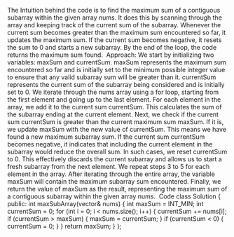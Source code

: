The Intuition behind the code is to find the maximum sum of a contiguous subarray within the given array nums. It does this by scanning through the array and keeping track of the current sum of the subarray. Whenever the current sum becomes greater than the maximum sum encountered so far, it updates the maximum sum. If the current sum becomes negative, it resets the sum to 0 and starts a new subarray. By the end of the loop, the code returns the maximum sum found.
​
Approach:
We start by initializing two variables: maxSum and currentSum.
maxSum represents the maximum sum encountered so far and is initially set to the minimum possible integer value to ensure that any valid subarray sum will be greater than it.
currentSum represents the current sum of the subarray being considered and is initially set to 0.
We iterate through the nums array using a for loop, starting from the first element and going up to the last element.
For each element in the array, we add it to the current sum currentSum. This calculates the sum of the subarray ending at the current element.
Next, we check if the current sum currentSum is greater than the current maximum sum maxSum.
If it is, we update maxSum with the new value of currentSum. This means we have found a new maximum subarray sum.
If the current sum currentSum becomes negative, it indicates that including the current element in the subarray would reduce the overall sum. In such cases, we reset currentSum to 0. This effectively discards the current subarray and allows us to start a fresh subarray from the next element.
We repeat steps 3 to 5 for each element in the array.
After iterating through the entire array, the variable maxSum will contain the maximum subarray sum encountered.
Finally, we return the value of maxSum as the result, representing the maximum sum of a contiguous subarray within the given array nums.
​
Code
class Solution {
public:
int maxSubArray(vector<int>& nums) {
int maxSum = INT_MIN;
int currentSum = 0;
for (int i = 0; i < nums.size(); i++) {
currentSum += nums[i];
if (currentSum > maxSum) {
maxSum = currentSum;
}
if (currentSum < 0) {
currentSum = 0;
}
}
return maxSum;
}
};